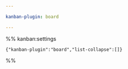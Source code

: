 ```yaml
---

kanban-plugin: board

---
```




%% kanban:settings
```
{"kanban-plugin":"board","list-collapse":[]}
```
%%